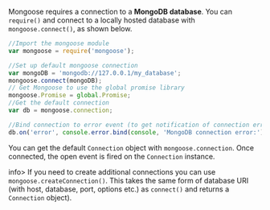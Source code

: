 Mongoose requires a connection to a **MongoDB database**. You can `require()` and connect to a locally hosted database with `mongoose.connect()`, as shown below.
    
 ```js   
//Import the mongoose module
var mongoose = require('mongoose');

//Set up default mongoose connection
var mongoDB = 'mongodb://127.0.0.1/my_database';
mongoose.connect(mongoDB);
// Get Mongoose to use the global promise library
mongoose.Promise = global.Promise;
//Get the default connection
var db = mongoose.connection;

//Bind connection to error event (to get notification of connection errors)
db.on('error', console.error.bind(console, 'MongoDB connection error:'));
```

You can get the default `Connection` object with `mongoose.connection`. Once connected, the open event is fired on the `Connection` instance.

info> If you need to create additional connections you can use `mongoose.createConnection()`. This takes the same form of database URI (with host, database, port, options etc.) as `connect()` and returns a `Connection` object).
